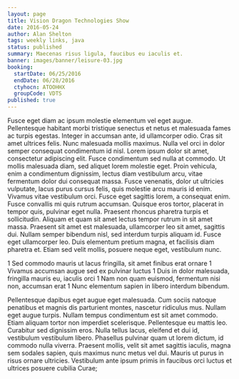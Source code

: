 ```yaml
---
layout: page
title: Vision Dragon Technologies Show
date: 2016-05-24
author: Alan Shelton
tags: weekly links, java
status: published
summary: Maecenas risus ligula, faucibus eu iaculis et.
banner: images/banner/leisure-03.jpg
booking:
  startDate: 06/25/2016
  endDate: 06/28/2016
  ctyhocn: ATOOHHX
  groupCode: VDTS
published: true
---
```

Fusce eget diam ac ipsum molestie elementum vel eget augue. Pellentesque habitant morbi tristique senectus et netus et malesuada fames ac turpis egestas. Integer in accumsan ante, id ullamcorper odio. Cras sit amet ultrices felis. Nunc malesuada mollis maximus. Nulla vel orci in dolor semper consequat condimentum id nisl. Lorem ipsum dolor sit amet, consectetur adipiscing elit. Fusce condimentum sed nulla at commodo. Ut mollis malesuada diam, sed aliquet lorem molestie eget.
Proin vehicula, enim a condimentum dignissim, lectus diam vestibulum arcu, vitae fermentum dolor dui consequat massa. Fusce venenatis, dolor ut ultricies vulputate, lacus purus cursus felis, quis molestie arcu mauris id enim. Vivamus vitae vestibulum orci. Fusce eget sagittis lorem, a consequat enim. Fusce convallis mi quis rutrum accumsan. Quisque eros tortor, placerat in tempor quis, pulvinar eget nulla. Praesent rhoncus pharetra turpis et sollicitudin. Aliquam et quam sit amet lectus tempor rutrum in sit amet massa. Praesent sit amet est malesuada, ullamcorper leo sit amet, sagittis dui. Nullam semper bibendum nisl, sed interdum turpis aliquam id. Fusce eget ullamcorper leo. Duis elementum pretium magna, et facilisis diam pharetra et. Etiam sed velit mollis, posuere neque eget, vestibulum nunc.

1 Sed commodo mauris ut lacus fringilla, sit amet finibus erat ornare
1 Vivamus accumsan augue sed ex pulvinar luctus
1 Duis in dolor malesuada, fringilla mauris eu, iaculis orci
1 Nam non quam euismod, fermentum nisi non, accumsan erat
1 Nunc elementum sapien in libero interdum bibendum.

Pellentesque dapibus eget augue eget malesuada. Cum sociis natoque penatibus et magnis dis parturient montes, nascetur ridiculus mus. Nullam eget augue turpis. Nullam tempus condimentum est sit amet commodo. Etiam aliquam tortor non imperdiet scelerisque. Pellentesque eu mattis leo. Curabitur sed dignissim eros. Nulla tellus lacus, eleifend et dui id, vestibulum vestibulum libero. Phasellus pulvinar quam ut lorem dictum, id commodo nulla viverra. Praesent mollis, velit sit amet sagittis iaculis, magna sem sodales sapien, quis maximus nunc metus vel dui. Mauris ut purus in risus ornare ultricies. Vestibulum ante ipsum primis in faucibus orci luctus et ultrices posuere cubilia Curae;
